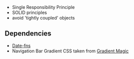 * Single Responsibility Principle
* SOLID principles
* avoid 'tightly coupled' objects

## Dependencies

* [Date-fns](https://github.com/date-fns/date-fns)
* Navigation Bar Gradient CSS taken from [Gradient Magic](https://www.gradientmagic.com/)